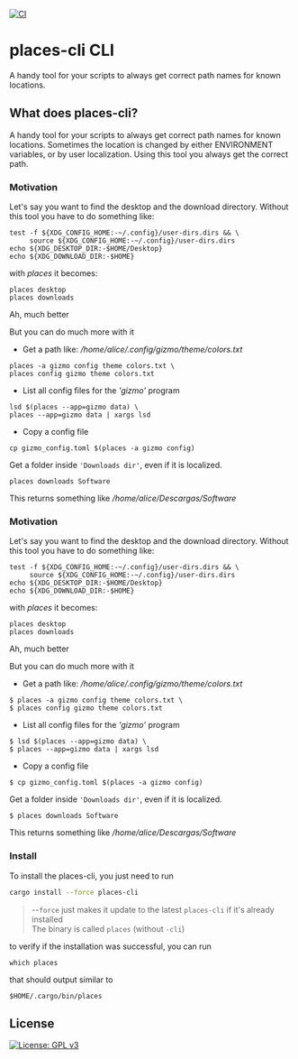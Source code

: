 [![CI](https://github.com/jtsagata/places-cli/workflows/CI/badge.svg)](https://github.com/jtsagata/places-cli/actions)

# places-cli CLI
A handy tool for your scripts to always get correct path names for known locations.


## What does places-cli?

A handy tool for your scripts to always get correct path names for known locations.
Sometimes the location is changed by either ENVIRONMENT variables, or by user localization.
Using this tool you always get the correct path.


### Motivation
Let's say you want to find the desktop and the download directory.
Without this tool you have to do something like:

```shell
test -f ${XDG_CONFIG_HOME:-~/.config}/user-dirs.dirs && \
     source ${XDG_CONFIG_HOME:-~/.config}/user-dirs.dirs
echo ${XDG_DESKTOP_DIR:-$HOME/Desktop}
echo ${XDG_DOWNLOAD_DIR:-$HOME}
```

with _places_ it becomes:

```shell
places desktop
places downloads
```

Ah, much better

But you can do much more with it

- Get a path like: _/home/alice/.config/gizmo/theme/colors.txt_

```shell
places -a gizmo config theme colors.txt \
places config gizmo theme colors.txt
```
- List all config files for the _'gizmo'_ program

```shell
lsd $(places --app=gizmo data) \
places --app=gizmo data | xargs lsd
```

- Copy a config file
```shell
cp gizmo_config.toml $(places -a gizmo config)
```



Get a folder inside `'Downloads dir'`, even if it is localized.
```shell
places downloads Software
```

This returns something like _/home/alice/Descargas/Software_


### Motivation
Let's say you want to find the desktop and the download directory.
Without this tool you have to do something like:

```shell
test -f ${XDG_CONFIG_HOME:-~/.config}/user-dirs.dirs && \
     source ${XDG_CONFIG_HOME:-~/.config}/user-dirs.dirs
echo ${XDG_DESKTOP_DIR:-$HOME/Desktop}
echo ${XDG_DOWNLOAD_DIR:-$HOME}
```

with _places_ it becomes:

```shell
places desktop
places downloads
```

Ah, much better

But you can do much more with it

- Get a path like: _/home/alice/.config/gizmo/theme/colors.txt_
```shell
$ places -a gizmo config theme colors.txt \
$ places config gizmo theme colors.txt

```
- List all config files for the _'gizmo'_ program
```shell
$ lsd $(places --app=gizmo data) \
$ places --app=gizmo data | xargs lsd
```

- Copy a config file
```shell
$ cp gizmo_config.toml $(places -a gizmo config)
```



Get a folder inside `'Downloads dir'`, even if it is localized.
```shell
$ places downloads Software
```

This returns something like _/home/alice/Descargas/Software_

### Install

To install the places-cli, you just need to run

```bash
cargo install --force places-cli
```

> --`force` just makes it update to the latest `places-cli` if it's already installed \
> The binary is called `places` (without `-cli`)

to verify if the installation was successful, you can run
```shell
which places
```
 that should output similar to

```shell
$HOME/.cargo/bin/places
```

## License

[![License: GPL v3](https://img.shields.io/badge/License-GPLv3-blue.svg)](https://www.gnu.org/licenses/gpl-3.0)
